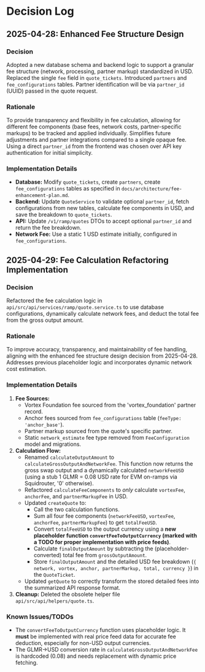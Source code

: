 # Decision Log

## 2025-04-28: Enhanced Fee Structure Design

### Decision
Adopted a new database schema and backend logic to support a granular fee structure (network, processing, partner markup) standardized in USD. Replaced the single `fee` field in `quote_tickets`. Introduced `partners` and `fee_configurations` tables. Partner identification will be via `partner_id` (UUID) passed in the quote request.

### Rationale
To provide transparency and flexibility in fee calculation, allowing for different fee components (base fees, network costs, partner-specific markups) to be tracked and applied individually. Simplifies future adjustments and partner integrations compared to a single opaque fee. Using a direct `partner_id` from the frontend was chosen over API key authentication for initial simplicity.

### Implementation Details
- **Database:** Modify `quote_tickets`, create `partners`, create `fee_configurations` tables as specified in `docs/architecture/fee-enhancement-plan.md`.
- **Backend:** Update `QuoteService` to validate optional `partner_id`, fetch configurations from new tables, calculate fee components in USD, and save the breakdown to `quote_tickets`.
- **API:** Update `/v1/ramp/quotes` DTOs to accept optional `partner_id` and return the fee breakdown.
- **Network Fee:** Use a static 1 USD estimate initially, configured in `fee_configurations`.


## 2025-04-29: Fee Calculation Refactoring Implementation

### Decision
Refactored the fee calculation logic in `api/src/api/services/ramp/quote.service.ts` to use database configurations, dynamically calculate network fees, and deduct the total fee from the gross output amount.

### Rationale
To improve accuracy, transparency, and maintainability of fee handling, aligning with the enhanced fee structure design decision from 2025-04-28. Addresses previous placeholder logic and incorporates dynamic network cost estimation.

### Implementation Details
1.  **Fee Sources:**
    *   Vortex Foundation fee sourced from the 'vortex_foundation' partner record.
    *   Anchor fees sourced from `fee_configurations` table (`feeType: 'anchor_base'`).
    *   Partner markup sourced from the quote's specific partner.
    *   Static `network_estimate` fee type removed from `FeeConfiguration` model and migrations.
2.  **Calculation Flow:**
    *   Renamed `calculateOutputAmount` to `calculateGrossOutputAndNetworkFee`. This function now returns the gross swap output and a dynamically calculated `networkFeeUSD` (using a stub 1 GLMR = 0.08 USD rate for EVM on-ramps via Squidrouter, '0' otherwise).
    *   Refactored `calculateFeeComponents` to *only* calculate `vortexFee`, `anchorFee`, and `partnerMarkupFee` in USD.
    *   Updated `createQuote` to:
        *   Call the two calculation functions.
        *   Sum all four fee components (`networkFeeUSD`, `vortexFee`, `anchorFee`, `partnerMarkupFee`) to get `totalFeeUSD`.
        *   Convert `totalFeeUSD` to the output currency using a **new placeholder function `convertFeeToOutputCurrency` (marked with a TODO for proper implementation with price feeds)**.
        *   Calculate `finalOutputAmount` by subtracting the (placeholder-converted) total fee from `grossOutputAmount`.
        *   Store `finalOutputAmount` and the detailed USD fee breakdown (`{ network, vortex, anchor, partnerMarkup, total, currency }`) in the `QuoteTicket`.
    *   Updated `getQuote` to correctly transform the stored detailed fees into the summarized API response format.
3.  **Cleanup:** Deleted the obsolete helper file `api/src/api/helpers/quote.ts`.

### Known Issues/TODOs
- The `convertFeeToOutputCurrency` function uses placeholder logic. It **must** be implemented with real price feed data for accurate fee deduction, especially for non-USD output currencies.
- The GLMR-&gt;USD conversion rate in `calculateGrossOutputAndNetworkFee` is hardcoded (0.08) and needs replacement with dynamic price fetching.
